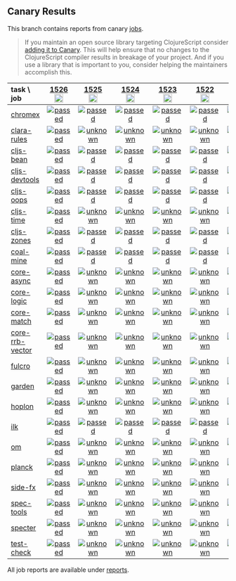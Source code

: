 ## Canary Results

This branch contains reports from canary [jobs](https://github.com/cljs-oss/canary/tree/jobs).

> If you maintain an open source library targeting ClojureScript consider [adding it to Canary](https://github.com/cljs-oss/canary/tree/master#how-to-participate). This will help ensure that no changes to the ClojureScript compiler results in breakage of your project. And if you use a library that is important to you, consider helping the maintainers accomplish this.

[//]: # (begin_overview_table)

| task \ job | <a href="reports/2020/09/05/job-001526-1.10.825-ef20514a1" title="job #1526&#xA;&#xA;job -c mfikes -r CLJS-3174&#xA;&#xA;requested by Mike Fikes (@mfikes) on 2020-09-05T18:59:15Z">1526<br/><img width=20 height=20 src="https://avatars1.githubusercontent.com/u/1723464?v=4&s=60"></a> | <a href="reports/2020/09/05/job-001525-1.10.825-ef20514a1" title="job #1525&#xA;&#xA;job -c mfikes -r CLJS-3174&#xA;&#xA;requested by Mike Fikes (@mfikes) on 2020-09-05T18:11:09Z">1525<br/><img width=20 height=20 src="https://avatars1.githubusercontent.com/u/1723464?v=4&s=60"></a> | <a href="reports/2020/09/05/job-001524-1.10.824-599cd05f" title="job #1524&#xA;&#xA;job&#xA;&#xA;requested by BinaryAge Bot (@babot) on 2020-09-05T11:12:07Z">1524<br/><img width=20 height=20 src="https://avatars0.githubusercontent.com/u/1476765?v=4&s=60"></a> | <a href="reports/2020/09/04/job-001523-1.10.824-599cd05f" title="job #1523&#xA;&#xA;job&#xA;&#xA;requested by BinaryAge Bot (@babot) on 2020-09-04T11:06:28Z">1523<br/><img width=20 height=20 src="https://avatars0.githubusercontent.com/u/1476765?v=4&s=60"></a> | <a href="reports/2020/09/03/job-001522-1.10.824-599cd05f" title="job #1522&#xA;&#xA;job&#xA;&#xA;requested by BinaryAge Bot (@babot) on 2020-09-03T11:06:42Z">1522<br/><img width=20 height=20 src="https://avatars0.githubusercontent.com/u/1476765?v=4&s=60"></a> | <a href="reports/2020/09/02/job-001521-1.10.824-599cd05f" title="job #1521&#xA;&#xA;job&#xA;&#xA;requested by BinaryAge Bot (@babot) on 2020-09-02T11:06:19Z">1521<br/><img width=20 height=20 src="https://avatars0.githubusercontent.com/u/1476765?v=4&s=60"></a> | <a href="reports/2020/09/01/job-001520-1.10.824-599cd05f" title="job #1520&#xA;&#xA;job&#xA;&#xA;requested by BinaryAge Bot (@babot) on 2020-09-01T11:06:36Z">1520<br/><img width=20 height=20 src="https://avatars0.githubusercontent.com/u/1476765?v=4&s=60"></a> | <a href="reports/2020/08/31/job-001519-1.10.824-599cd05f" title="job #1519&#xA;&#xA;job&#xA;&#xA;requested by BinaryAge Bot (@babot) on 2020-08-31T11:03:00Z">1519<br/><img width=20 height=20 src="https://avatars0.githubusercontent.com/u/1476765?v=4&s=60"></a> | <a href="reports/2020/08/30/job-001518-1.10.824-599cd05f" title="job #1518&#xA;&#xA;job&#xA;&#xA;requested by BinaryAge Bot (@babot) on 2020-08-30T11:11:24Z">1518<br/><img width=20 height=20 src="https://avatars0.githubusercontent.com/u/1476765?v=4&s=60"></a> | <a href="reports/2020/08/29/job-001517-1.10.824-599cd05f" title="job #1517&#xA;&#xA;job&#xA;&#xA;requested by BinaryAge Bot (@babot) on 2020-08-29T11:09:51Z">1517<br/><img width=20 height=20 src="https://avatars0.githubusercontent.com/u/1476765?v=4&s=60"></a> |
| :--- | :---: | :---: | :---: | :---: | :---: | :---: | :---: | :---: | :---: | :---: |
| [chromex](https://github.com/binaryage/chromex) | <a href="reports/2020/09/05/job-001526-1.10.825-ef20514a1#-chromex"><img title="passed" src="http://box.binaryage.com/s-passed.svg"><a> | <a href="reports/2020/09/05/job-001525-1.10.825-ef20514a1#-chromex"><img title="passed" src="http://box.binaryage.com/s-passed.svg"><a> | <a href="reports/2020/09/05/job-001524-1.10.824-599cd05f#-chromex"><img title="passed" src="http://box.binaryage.com/s-passed.svg"><a> | <a href="reports/2020/09/04/job-001523-1.10.824-599cd05f#-chromex"><img title="passed" src="http://box.binaryage.com/s-passed.svg"><a> | <a href="reports/2020/09/03/job-001522-1.10.824-599cd05f#-chromex"><img title="passed" src="http://box.binaryage.com/s-passed.svg"><a> | <a href="reports/2020/09/02/job-001521-1.10.824-599cd05f#-chromex"><img title="passed" src="http://box.binaryage.com/s-passed.svg"><a> | <a href="reports/2020/09/01/job-001520-1.10.824-599cd05f#-chromex"><img title="passed" src="http://box.binaryage.com/s-passed.svg"><a> | <a href="reports/2020/08/31/job-001519-1.10.824-599cd05f#-chromex"><img title="passed" src="http://box.binaryage.com/s-passed.svg"><a> | <a href="reports/2020/08/30/job-001518-1.10.824-599cd05f#-chromex"><img title="passed" src="http://box.binaryage.com/s-passed.svg"><a> | <a href="reports/2020/08/29/job-001517-1.10.824-599cd05f#-chromex"><img title="passed" src="http://box.binaryage.com/s-passed.svg"><a> |
| [clara-rules](https://github.com/cerner/clara-rules) | <a href="reports/2020/09/05/job-001526-1.10.825-ef20514a1#-clara-rules"><img title="passed" src="http://box.binaryage.com/s-passed.svg"><a> | <a href="reports/2020/09/05/job-001525-1.10.825-ef20514a1#-clara-rules"><img title="unknown" src="http://box.binaryage.com/s-unknown.svg"><a> | <a href="reports/2020/09/05/job-001524-1.10.824-599cd05f#-clara-rules"><img title="unknown" src="http://box.binaryage.com/s-unknown.svg"><a> | <a href="reports/2020/09/04/job-001523-1.10.824-599cd05f#-clara-rules"><img title="unknown" src="http://box.binaryage.com/s-unknown.svg"><a> | <a href="reports/2020/09/03/job-001522-1.10.824-599cd05f#-clara-rules"><img title="unknown" src="http://box.binaryage.com/s-unknown.svg"><a> | <a href="reports/2020/09/02/job-001521-1.10.824-599cd05f#-clara-rules"><img title="unknown" src="http://box.binaryage.com/s-unknown.svg"><a> | <a href="reports/2020/09/01/job-001520-1.10.824-599cd05f#-clara-rules"><img title="unknown" src="http://box.binaryage.com/s-unknown.svg"><a> | <a href="reports/2020/08/31/job-001519-1.10.824-599cd05f#-clara-rules"><img title="unknown" src="http://box.binaryage.com/s-unknown.svg"><a> | <a href="reports/2020/08/30/job-001518-1.10.824-599cd05f#-clara-rules"><img title="unknown" src="http://box.binaryage.com/s-unknown.svg"><a> | <a href="reports/2020/08/29/job-001517-1.10.824-599cd05f#-clara-rules"><img title="unknown" src="http://box.binaryage.com/s-unknown.svg"><a> |
| [cljs-bean](https://github.com/mfikes/cljs-bean) | <a href="reports/2020/09/05/job-001526-1.10.825-ef20514a1#-cljs-bean"><img title="passed" src="http://box.binaryage.com/s-passed.svg"><a> | <a href="reports/2020/09/05/job-001525-1.10.825-ef20514a1#-cljs-bean"><img title="passed" src="http://box.binaryage.com/s-passed.svg"><a> | <a href="reports/2020/09/05/job-001524-1.10.824-599cd05f#-cljs-bean"><img title="passed" src="http://box.binaryage.com/s-passed.svg"><a> | <a href="reports/2020/09/04/job-001523-1.10.824-599cd05f#-cljs-bean"><img title="passed" src="http://box.binaryage.com/s-passed.svg"><a> | <a href="reports/2020/09/03/job-001522-1.10.824-599cd05f#-cljs-bean"><img title="passed" src="http://box.binaryage.com/s-passed.svg"><a> | <a href="reports/2020/09/02/job-001521-1.10.824-599cd05f#-cljs-bean"><img title="passed" src="http://box.binaryage.com/s-passed.svg"><a> | <a href="reports/2020/09/01/job-001520-1.10.824-599cd05f#-cljs-bean"><img title="failed" src="http://box.binaryage.com/s-failed.svg"><a> | <a href="reports/2020/08/31/job-001519-1.10.824-599cd05f#-cljs-bean"><img title="passed" src="http://box.binaryage.com/s-passed.svg"><a> | <a href="reports/2020/08/30/job-001518-1.10.824-599cd05f#-cljs-bean"><img title="failed" src="http://box.binaryage.com/s-failed.svg"><a> | <a href="reports/2020/08/29/job-001517-1.10.824-599cd05f#-cljs-bean"><img title="passed" src="http://box.binaryage.com/s-passed.svg"><a> |
| [cljs-devtools](https://github.com/binaryage/cljs-devtools) | <a href="reports/2020/09/05/job-001526-1.10.825-ef20514a1#-cljs-devtools"><img title="passed" src="http://box.binaryage.com/s-passed.svg"><a> | <a href="reports/2020/09/05/job-001525-1.10.825-ef20514a1#-cljs-devtools"><img title="passed" src="http://box.binaryage.com/s-passed.svg"><a> | <a href="reports/2020/09/05/job-001524-1.10.824-599cd05f#-cljs-devtools"><img title="passed" src="http://box.binaryage.com/s-passed.svg"><a> | <a href="reports/2020/09/04/job-001523-1.10.824-599cd05f#-cljs-devtools"><img title="passed" src="http://box.binaryage.com/s-passed.svg"><a> | <a href="reports/2020/09/03/job-001522-1.10.824-599cd05f#-cljs-devtools"><img title="passed" src="http://box.binaryage.com/s-passed.svg"><a> | <a href="reports/2020/09/02/job-001521-1.10.824-599cd05f#-cljs-devtools"><img title="passed" src="http://box.binaryage.com/s-passed.svg"><a> | <a href="reports/2020/09/01/job-001520-1.10.824-599cd05f#-cljs-devtools"><img title="passed" src="http://box.binaryage.com/s-passed.svg"><a> | <a href="reports/2020/08/31/job-001519-1.10.824-599cd05f#-cljs-devtools"><img title="passed" src="http://box.binaryage.com/s-passed.svg"><a> | <a href="reports/2020/08/30/job-001518-1.10.824-599cd05f#-cljs-devtools"><img title="passed" src="http://box.binaryage.com/s-passed.svg"><a> | <a href="reports/2020/08/29/job-001517-1.10.824-599cd05f#-cljs-devtools"><img title="passed" src="http://box.binaryage.com/s-passed.svg"><a> |
| [cljs-oops](https://github.com/binaryage/cljs-oops) | <a href="reports/2020/09/05/job-001526-1.10.825-ef20514a1#-cljs-oops"><img title="passed" src="http://box.binaryage.com/s-passed.svg"><a> | <a href="reports/2020/09/05/job-001525-1.10.825-ef20514a1#-cljs-oops"><img title="passed" src="http://box.binaryage.com/s-passed.svg"><a> | <a href="reports/2020/09/05/job-001524-1.10.824-599cd05f#-cljs-oops"><img title="passed" src="http://box.binaryage.com/s-passed.svg"><a> | <a href="reports/2020/09/04/job-001523-1.10.824-599cd05f#-cljs-oops"><img title="passed" src="http://box.binaryage.com/s-passed.svg"><a> | <a href="reports/2020/09/03/job-001522-1.10.824-599cd05f#-cljs-oops"><img title="passed" src="http://box.binaryage.com/s-passed.svg"><a> | <a href="reports/2020/09/02/job-001521-1.10.824-599cd05f#-cljs-oops"><img title="passed" src="http://box.binaryage.com/s-passed.svg"><a> | <a href="reports/2020/09/01/job-001520-1.10.824-599cd05f#-cljs-oops"><img title="passed" src="http://box.binaryage.com/s-passed.svg"><a> | <a href="reports/2020/08/31/job-001519-1.10.824-599cd05f#-cljs-oops"><img title="passed" src="http://box.binaryage.com/s-passed.svg"><a> | <a href="reports/2020/08/30/job-001518-1.10.824-599cd05f#-cljs-oops"><img title="passed" src="http://box.binaryage.com/s-passed.svg"><a> | <a href="reports/2020/08/29/job-001517-1.10.824-599cd05f#-cljs-oops"><img title="passed" src="http://box.binaryage.com/s-passed.svg"><a> |
| [cljs-time](https://github.com/andrewmcveigh/cljs-time) | <a href="reports/2020/09/05/job-001526-1.10.825-ef20514a1#-cljs-time"><img title="passed" src="http://box.binaryage.com/s-passed.svg"><a> | <a href="reports/2020/09/05/job-001525-1.10.825-ef20514a1#-cljs-time"><img title="unknown" src="http://box.binaryage.com/s-unknown.svg"><a> | <a href="reports/2020/09/05/job-001524-1.10.824-599cd05f#-cljs-time"><img title="unknown" src="http://box.binaryage.com/s-unknown.svg"><a> | <a href="reports/2020/09/04/job-001523-1.10.824-599cd05f#-cljs-time"><img title="unknown" src="http://box.binaryage.com/s-unknown.svg"><a> | <a href="reports/2020/09/03/job-001522-1.10.824-599cd05f#-cljs-time"><img title="unknown" src="http://box.binaryage.com/s-unknown.svg"><a> | <a href="reports/2020/09/02/job-001521-1.10.824-599cd05f#-cljs-time"><img title="unknown" src="http://box.binaryage.com/s-unknown.svg"><a> | <a href="reports/2020/09/01/job-001520-1.10.824-599cd05f#-cljs-time"><img title="unknown" src="http://box.binaryage.com/s-unknown.svg"><a> | <a href="reports/2020/08/31/job-001519-1.10.824-599cd05f#-cljs-time"><img title="unknown" src="http://box.binaryage.com/s-unknown.svg"><a> | <a href="reports/2020/08/30/job-001518-1.10.824-599cd05f#-cljs-time"><img title="unknown" src="http://box.binaryage.com/s-unknown.svg"><a> | <a href="reports/2020/08/29/job-001517-1.10.824-599cd05f#-cljs-time"><img title="unknown" src="http://box.binaryage.com/s-unknown.svg"><a> |
| [cljs-zones](https://github.com/binaryage/cljs-zones) | <a href="reports/2020/09/05/job-001526-1.10.825-ef20514a1#-cljs-zones"><img title="passed" src="http://box.binaryage.com/s-passed.svg"><a> | <a href="reports/2020/09/05/job-001525-1.10.825-ef20514a1#-cljs-zones"><img title="passed" src="http://box.binaryage.com/s-passed.svg"><a> | <a href="reports/2020/09/05/job-001524-1.10.824-599cd05f#-cljs-zones"><img title="passed" src="http://box.binaryage.com/s-passed.svg"><a> | <a href="reports/2020/09/04/job-001523-1.10.824-599cd05f#-cljs-zones"><img title="passed" src="http://box.binaryage.com/s-passed.svg"><a> | <a href="reports/2020/09/03/job-001522-1.10.824-599cd05f#-cljs-zones"><img title="passed" src="http://box.binaryage.com/s-passed.svg"><a> | <a href="reports/2020/09/02/job-001521-1.10.824-599cd05f#-cljs-zones"><img title="passed" src="http://box.binaryage.com/s-passed.svg"><a> | <a href="reports/2020/09/01/job-001520-1.10.824-599cd05f#-cljs-zones"><img title="passed" src="http://box.binaryage.com/s-passed.svg"><a> | <a href="reports/2020/08/31/job-001519-1.10.824-599cd05f#-cljs-zones"><img title="passed" src="http://box.binaryage.com/s-passed.svg"><a> | <a href="reports/2020/08/30/job-001518-1.10.824-599cd05f#-cljs-zones"><img title="passed" src="http://box.binaryage.com/s-passed.svg"><a> | <a href="reports/2020/08/29/job-001517-1.10.824-599cd05f#-cljs-zones"><img title="passed" src="http://box.binaryage.com/s-passed.svg"><a> |
| [coal-mine](https://github.com/mfikes/coal-mine) | <a href="reports/2020/09/05/job-001526-1.10.825-ef20514a1#-coal-mine"><img title="passed" src="http://box.binaryage.com/s-passed.svg"><a> | <a href="reports/2020/09/05/job-001525-1.10.825-ef20514a1#-coal-mine"><img title="passed" src="http://box.binaryage.com/s-passed.svg"><a> | <a href="reports/2020/09/05/job-001524-1.10.824-599cd05f#-coal-mine"><img title="passed" src="http://box.binaryage.com/s-passed.svg"><a> | <a href="reports/2020/09/04/job-001523-1.10.824-599cd05f#-coal-mine"><img title="passed" src="http://box.binaryage.com/s-passed.svg"><a> | <a href="reports/2020/09/03/job-001522-1.10.824-599cd05f#-coal-mine"><img title="passed" src="http://box.binaryage.com/s-passed.svg"><a> | <a href="reports/2020/09/02/job-001521-1.10.824-599cd05f#-coal-mine"><img title="passed" src="http://box.binaryage.com/s-passed.svg"><a> | <a href="reports/2020/09/01/job-001520-1.10.824-599cd05f#-coal-mine"><img title="passed" src="http://box.binaryage.com/s-passed.svg"><a> | <a href="reports/2020/08/31/job-001519-1.10.824-599cd05f#-coal-mine"><img title="passed" src="http://box.binaryage.com/s-passed.svg"><a> | <a href="reports/2020/08/30/job-001518-1.10.824-599cd05f#-coal-mine"><img title="failed" src="http://box.binaryage.com/s-failed.svg"><a> | <a href="reports/2020/08/29/job-001517-1.10.824-599cd05f#-coal-mine"><img title="passed" src="http://box.binaryage.com/s-passed.svg"><a> |
| [core-async](https://github.com/clojure/core.async) | <a href="reports/2020/09/05/job-001526-1.10.825-ef20514a1#-core-async"><img title="passed" src="http://box.binaryage.com/s-passed.svg"><a> | <a href="reports/2020/09/05/job-001525-1.10.825-ef20514a1#-core-async"><img title="unknown" src="http://box.binaryage.com/s-unknown.svg"><a> | <a href="reports/2020/09/05/job-001524-1.10.824-599cd05f#-core-async"><img title="unknown" src="http://box.binaryage.com/s-unknown.svg"><a> | <a href="reports/2020/09/04/job-001523-1.10.824-599cd05f#-core-async"><img title="unknown" src="http://box.binaryage.com/s-unknown.svg"><a> | <a href="reports/2020/09/03/job-001522-1.10.824-599cd05f#-core-async"><img title="unknown" src="http://box.binaryage.com/s-unknown.svg"><a> | <a href="reports/2020/09/02/job-001521-1.10.824-599cd05f#-core-async"><img title="unknown" src="http://box.binaryage.com/s-unknown.svg"><a> | <a href="reports/2020/09/01/job-001520-1.10.824-599cd05f#-core-async"><img title="unknown" src="http://box.binaryage.com/s-unknown.svg"><a> | <a href="reports/2020/08/31/job-001519-1.10.824-599cd05f#-core-async"><img title="unknown" src="http://box.binaryage.com/s-unknown.svg"><a> | <a href="reports/2020/08/30/job-001518-1.10.824-599cd05f#-core-async"><img title="unknown" src="http://box.binaryage.com/s-unknown.svg"><a> | <a href="reports/2020/08/29/job-001517-1.10.824-599cd05f#-core-async"><img title="unknown" src="http://box.binaryage.com/s-unknown.svg"><a> |
| [core-logic](https://github.com/clojure/core.logic) | <a href="reports/2020/09/05/job-001526-1.10.825-ef20514a1#-core-logic"><img title="passed" src="http://box.binaryage.com/s-passed.svg"><a> | <a href="reports/2020/09/05/job-001525-1.10.825-ef20514a1#-core-logic"><img title="unknown" src="http://box.binaryage.com/s-unknown.svg"><a> | <a href="reports/2020/09/05/job-001524-1.10.824-599cd05f#-core-logic"><img title="unknown" src="http://box.binaryage.com/s-unknown.svg"><a> | <a href="reports/2020/09/04/job-001523-1.10.824-599cd05f#-core-logic"><img title="unknown" src="http://box.binaryage.com/s-unknown.svg"><a> | <a href="reports/2020/09/03/job-001522-1.10.824-599cd05f#-core-logic"><img title="unknown" src="http://box.binaryage.com/s-unknown.svg"><a> | <a href="reports/2020/09/02/job-001521-1.10.824-599cd05f#-core-logic"><img title="unknown" src="http://box.binaryage.com/s-unknown.svg"><a> | <a href="reports/2020/09/01/job-001520-1.10.824-599cd05f#-core-logic"><img title="unknown" src="http://box.binaryage.com/s-unknown.svg"><a> | <a href="reports/2020/08/31/job-001519-1.10.824-599cd05f#-core-logic"><img title="unknown" src="http://box.binaryage.com/s-unknown.svg"><a> | <a href="reports/2020/08/30/job-001518-1.10.824-599cd05f#-core-logic"><img title="unknown" src="http://box.binaryage.com/s-unknown.svg"><a> | <a href="reports/2020/08/29/job-001517-1.10.824-599cd05f#-core-logic"><img title="unknown" src="http://box.binaryage.com/s-unknown.svg"><a> |
| [core-match](https://github.com/clojure/core.match) | <a href="reports/2020/09/05/job-001526-1.10.825-ef20514a1#-core-match"><img title="passed" src="http://box.binaryage.com/s-passed.svg"><a> | <a href="reports/2020/09/05/job-001525-1.10.825-ef20514a1#-core-match"><img title="unknown" src="http://box.binaryage.com/s-unknown.svg"><a> | <a href="reports/2020/09/05/job-001524-1.10.824-599cd05f#-core-match"><img title="unknown" src="http://box.binaryage.com/s-unknown.svg"><a> | <a href="reports/2020/09/04/job-001523-1.10.824-599cd05f#-core-match"><img title="unknown" src="http://box.binaryage.com/s-unknown.svg"><a> | <a href="reports/2020/09/03/job-001522-1.10.824-599cd05f#-core-match"><img title="unknown" src="http://box.binaryage.com/s-unknown.svg"><a> | <a href="reports/2020/09/02/job-001521-1.10.824-599cd05f#-core-match"><img title="unknown" src="http://box.binaryage.com/s-unknown.svg"><a> | <a href="reports/2020/09/01/job-001520-1.10.824-599cd05f#-core-match"><img title="unknown" src="http://box.binaryage.com/s-unknown.svg"><a> | <a href="reports/2020/08/31/job-001519-1.10.824-599cd05f#-core-match"><img title="unknown" src="http://box.binaryage.com/s-unknown.svg"><a> | <a href="reports/2020/08/30/job-001518-1.10.824-599cd05f#-core-match"><img title="unknown" src="http://box.binaryage.com/s-unknown.svg"><a> | <a href="reports/2020/08/29/job-001517-1.10.824-599cd05f#-core-match"><img title="unknown" src="http://box.binaryage.com/s-unknown.svg"><a> |
| [core-rrb-vector](https://github.com/clojure/core.rrb-vector) | <a href="reports/2020/09/05/job-001526-1.10.825-ef20514a1#-core-rrb-vector"><img title="passed" src="http://box.binaryage.com/s-passed.svg"><a> | <a href="reports/2020/09/05/job-001525-1.10.825-ef20514a1#-core-rrb-vector"><img title="unknown" src="http://box.binaryage.com/s-unknown.svg"><a> | <a href="reports/2020/09/05/job-001524-1.10.824-599cd05f#-core-rrb-vector"><img title="unknown" src="http://box.binaryage.com/s-unknown.svg"><a> | <a href="reports/2020/09/04/job-001523-1.10.824-599cd05f#-core-rrb-vector"><img title="unknown" src="http://box.binaryage.com/s-unknown.svg"><a> | <a href="reports/2020/09/03/job-001522-1.10.824-599cd05f#-core-rrb-vector"><img title="unknown" src="http://box.binaryage.com/s-unknown.svg"><a> | <a href="reports/2020/09/02/job-001521-1.10.824-599cd05f#-core-rrb-vector"><img title="unknown" src="http://box.binaryage.com/s-unknown.svg"><a> | <a href="reports/2020/09/01/job-001520-1.10.824-599cd05f#-core-rrb-vector"><img title="unknown" src="http://box.binaryage.com/s-unknown.svg"><a> | <a href="reports/2020/08/31/job-001519-1.10.824-599cd05f#-core-rrb-vector"><img title="unknown" src="http://box.binaryage.com/s-unknown.svg"><a> | <a href="reports/2020/08/30/job-001518-1.10.824-599cd05f#-core-rrb-vector"><img title="unknown" src="http://box.binaryage.com/s-unknown.svg"><a> | <a href="reports/2020/08/29/job-001517-1.10.824-599cd05f#-core-rrb-vector"><img title="unknown" src="http://box.binaryage.com/s-unknown.svg"><a> |
| [fulcro](https://github.com/fulcrologic/fulcro) | <a href="reports/2020/09/05/job-001526-1.10.825-ef20514a1#-fulcro"><img title="passed" src="http://box.binaryage.com/s-passed.svg"><a> | <a href="reports/2020/09/05/job-001525-1.10.825-ef20514a1#-fulcro"><img title="unknown" src="http://box.binaryage.com/s-unknown.svg"><a> | <a href="reports/2020/09/05/job-001524-1.10.824-599cd05f#-fulcro"><img title="unknown" src="http://box.binaryage.com/s-unknown.svg"><a> | <a href="reports/2020/09/04/job-001523-1.10.824-599cd05f#-fulcro"><img title="unknown" src="http://box.binaryage.com/s-unknown.svg"><a> | <a href="reports/2020/09/03/job-001522-1.10.824-599cd05f#-fulcro"><img title="unknown" src="http://box.binaryage.com/s-unknown.svg"><a> | <a href="reports/2020/09/02/job-001521-1.10.824-599cd05f#-fulcro"><img title="unknown" src="http://box.binaryage.com/s-unknown.svg"><a> | <a href="reports/2020/09/01/job-001520-1.10.824-599cd05f#-fulcro"><img title="unknown" src="http://box.binaryage.com/s-unknown.svg"><a> | <a href="reports/2020/08/31/job-001519-1.10.824-599cd05f#-fulcro"><img title="unknown" src="http://box.binaryage.com/s-unknown.svg"><a> | <a href="reports/2020/08/30/job-001518-1.10.824-599cd05f#-fulcro"><img title="unknown" src="http://box.binaryage.com/s-unknown.svg"><a> | <a href="reports/2020/08/29/job-001517-1.10.824-599cd05f#-fulcro"><img title="unknown" src="http://box.binaryage.com/s-unknown.svg"><a> |
| [garden](https://github.com/noprompt/garden) | <a href="reports/2020/09/05/job-001526-1.10.825-ef20514a1#-garden"><img title="passed" src="http://box.binaryage.com/s-passed.svg"><a> | <a href="reports/2020/09/05/job-001525-1.10.825-ef20514a1#-garden"><img title="unknown" src="http://box.binaryage.com/s-unknown.svg"><a> | <a href="reports/2020/09/05/job-001524-1.10.824-599cd05f#-garden"><img title="unknown" src="http://box.binaryage.com/s-unknown.svg"><a> | <a href="reports/2020/09/04/job-001523-1.10.824-599cd05f#-garden"><img title="unknown" src="http://box.binaryage.com/s-unknown.svg"><a> | <a href="reports/2020/09/03/job-001522-1.10.824-599cd05f#-garden"><img title="unknown" src="http://box.binaryage.com/s-unknown.svg"><a> | <a href="reports/2020/09/02/job-001521-1.10.824-599cd05f#-garden"><img title="unknown" src="http://box.binaryage.com/s-unknown.svg"><a> | <a href="reports/2020/09/01/job-001520-1.10.824-599cd05f#-garden"><img title="unknown" src="http://box.binaryage.com/s-unknown.svg"><a> | <a href="reports/2020/08/31/job-001519-1.10.824-599cd05f#-garden"><img title="unknown" src="http://box.binaryage.com/s-unknown.svg"><a> | <a href="reports/2020/08/30/job-001518-1.10.824-599cd05f#-garden"><img title="unknown" src="http://box.binaryage.com/s-unknown.svg"><a> | <a href="reports/2020/08/29/job-001517-1.10.824-599cd05f#-garden"><img title="unknown" src="http://box.binaryage.com/s-unknown.svg"><a> |
| [hoplon](https://github.com/hoplon/hoplon) | <a href="reports/2020/09/05/job-001526-1.10.825-ef20514a1#-hoplon"><img title="passed" src="http://box.binaryage.com/s-passed.svg"><a> | <a href="reports/2020/09/05/job-001525-1.10.825-ef20514a1#-hoplon"><img title="unknown" src="http://box.binaryage.com/s-unknown.svg"><a> | <a href="reports/2020/09/05/job-001524-1.10.824-599cd05f#-hoplon"><img title="unknown" src="http://box.binaryage.com/s-unknown.svg"><a> | <a href="reports/2020/09/04/job-001523-1.10.824-599cd05f#-hoplon"><img title="unknown" src="http://box.binaryage.com/s-unknown.svg"><a> | <a href="reports/2020/09/03/job-001522-1.10.824-599cd05f#-hoplon"><img title="unknown" src="http://box.binaryage.com/s-unknown.svg"><a> | <a href="reports/2020/09/02/job-001521-1.10.824-599cd05f#-hoplon"><img title="unknown" src="http://box.binaryage.com/s-unknown.svg"><a> | <a href="reports/2020/09/01/job-001520-1.10.824-599cd05f#-hoplon"><img title="unknown" src="http://box.binaryage.com/s-unknown.svg"><a> | <a href="reports/2020/08/31/job-001519-1.10.824-599cd05f#-hoplon"><img title="unknown" src="http://box.binaryage.com/s-unknown.svg"><a> | <a href="reports/2020/08/30/job-001518-1.10.824-599cd05f#-hoplon"><img title="unknown" src="http://box.binaryage.com/s-unknown.svg"><a> | <a href="reports/2020/08/29/job-001517-1.10.824-599cd05f#-hoplon"><img title="unknown" src="http://box.binaryage.com/s-unknown.svg"><a> |
| [ilk](https://github.com/mfikes/ilk) | <a href="reports/2020/09/05/job-001526-1.10.825-ef20514a1#-ilk"><img title="passed" src="http://box.binaryage.com/s-passed.svg"><a> | <a href="reports/2020/09/05/job-001525-1.10.825-ef20514a1#-ilk"><img title="passed" src="http://box.binaryage.com/s-passed.svg"><a> | <a href="reports/2020/09/05/job-001524-1.10.824-599cd05f#-ilk"><img title="passed" src="http://box.binaryage.com/s-passed.svg"><a> | <a href="reports/2020/09/04/job-001523-1.10.824-599cd05f#-ilk"><img title="passed" src="http://box.binaryage.com/s-passed.svg"><a> | <a href="reports/2020/09/03/job-001522-1.10.824-599cd05f#-ilk"><img title="passed" src="http://box.binaryage.com/s-passed.svg"><a> | <a href="reports/2020/09/02/job-001521-1.10.824-599cd05f#-ilk"><img title="passed" src="http://box.binaryage.com/s-passed.svg"><a> | <a href="reports/2020/09/01/job-001520-1.10.824-599cd05f#-ilk"><img title="passed" src="http://box.binaryage.com/s-passed.svg"><a> | <a href="reports/2020/08/31/job-001519-1.10.824-599cd05f#-ilk"><img title="passed" src="http://box.binaryage.com/s-passed.svg"><a> | <a href="reports/2020/08/30/job-001518-1.10.824-599cd05f#-ilk"><img title="failed" src="http://box.binaryage.com/s-failed.svg"><a> | <a href="reports/2020/08/29/job-001517-1.10.824-599cd05f#-ilk"><img title="passed" src="http://box.binaryage.com/s-passed.svg"><a> |
| [om](https://github.com/omcljs/om) | <a href="reports/2020/09/05/job-001526-1.10.825-ef20514a1#-om"><img title="passed" src="http://box.binaryage.com/s-passed.svg"><a> | <a href="reports/2020/09/05/job-001525-1.10.825-ef20514a1#-om"><img title="unknown" src="http://box.binaryage.com/s-unknown.svg"><a> | <a href="reports/2020/09/05/job-001524-1.10.824-599cd05f#-om"><img title="unknown" src="http://box.binaryage.com/s-unknown.svg"><a> | <a href="reports/2020/09/04/job-001523-1.10.824-599cd05f#-om"><img title="unknown" src="http://box.binaryage.com/s-unknown.svg"><a> | <a href="reports/2020/09/03/job-001522-1.10.824-599cd05f#-om"><img title="unknown" src="http://box.binaryage.com/s-unknown.svg"><a> | <a href="reports/2020/09/02/job-001521-1.10.824-599cd05f#-om"><img title="unknown" src="http://box.binaryage.com/s-unknown.svg"><a> | <a href="reports/2020/09/01/job-001520-1.10.824-599cd05f#-om"><img title="unknown" src="http://box.binaryage.com/s-unknown.svg"><a> | <a href="reports/2020/08/31/job-001519-1.10.824-599cd05f#-om"><img title="unknown" src="http://box.binaryage.com/s-unknown.svg"><a> | <a href="reports/2020/08/30/job-001518-1.10.824-599cd05f#-om"><img title="unknown" src="http://box.binaryage.com/s-unknown.svg"><a> | <a href="reports/2020/08/29/job-001517-1.10.824-599cd05f#-om"><img title="unknown" src="http://box.binaryage.com/s-unknown.svg"><a> |
| [planck](https://github.com/planck-repl/planck) | <a href="reports/2020/09/05/job-001526-1.10.825-ef20514a1#-planck"><img title="passed" src="http://box.binaryage.com/s-passed.svg"><a> | <a href="reports/2020/09/05/job-001525-1.10.825-ef20514a1#-planck"><img title="unknown" src="http://box.binaryage.com/s-unknown.svg"><a> | <a href="reports/2020/09/05/job-001524-1.10.824-599cd05f#-planck"><img title="unknown" src="http://box.binaryage.com/s-unknown.svg"><a> | <a href="reports/2020/09/04/job-001523-1.10.824-599cd05f#-planck"><img title="unknown" src="http://box.binaryage.com/s-unknown.svg"><a> | <a href="reports/2020/09/03/job-001522-1.10.824-599cd05f#-planck"><img title="unknown" src="http://box.binaryage.com/s-unknown.svg"><a> | <a href="reports/2020/09/02/job-001521-1.10.824-599cd05f#-planck"><img title="unknown" src="http://box.binaryage.com/s-unknown.svg"><a> | <a href="reports/2020/09/01/job-001520-1.10.824-599cd05f#-planck"><img title="unknown" src="http://box.binaryage.com/s-unknown.svg"><a> | <a href="reports/2020/08/31/job-001519-1.10.824-599cd05f#-planck"><img title="unknown" src="http://box.binaryage.com/s-unknown.svg"><a> | <a href="reports/2020/08/30/job-001518-1.10.824-599cd05f#-planck"><img title="unknown" src="http://box.binaryage.com/s-unknown.svg"><a> | <a href="reports/2020/08/29/job-001517-1.10.824-599cd05f#-planck"><img title="unknown" src="http://box.binaryage.com/s-unknown.svg"><a> |
| [side-fx](https://github.com/cljsrn/side-fx) | <a href="reports/2020/09/05/job-001526-1.10.825-ef20514a1#-side-fx"><img title="passed" src="http://box.binaryage.com/s-passed.svg"><a> | <a href="reports/2020/09/05/job-001525-1.10.825-ef20514a1#-side-fx"><img title="unknown" src="http://box.binaryage.com/s-unknown.svg"><a> | <a href="reports/2020/09/05/job-001524-1.10.824-599cd05f#-side-fx"><img title="unknown" src="http://box.binaryage.com/s-unknown.svg"><a> | <a href="reports/2020/09/04/job-001523-1.10.824-599cd05f#-side-fx"><img title="unknown" src="http://box.binaryage.com/s-unknown.svg"><a> | <a href="reports/2020/09/03/job-001522-1.10.824-599cd05f#-side-fx"><img title="unknown" src="http://box.binaryage.com/s-unknown.svg"><a> | <a href="reports/2020/09/02/job-001521-1.10.824-599cd05f#-side-fx"><img title="unknown" src="http://box.binaryage.com/s-unknown.svg"><a> | <a href="reports/2020/09/01/job-001520-1.10.824-599cd05f#-side-fx"><img title="unknown" src="http://box.binaryage.com/s-unknown.svg"><a> | <a href="reports/2020/08/31/job-001519-1.10.824-599cd05f#-side-fx"><img title="unknown" src="http://box.binaryage.com/s-unknown.svg"><a> | <a href="reports/2020/08/30/job-001518-1.10.824-599cd05f#-side-fx"><img title="unknown" src="http://box.binaryage.com/s-unknown.svg"><a> | <a href="reports/2020/08/29/job-001517-1.10.824-599cd05f#-side-fx"><img title="unknown" src="http://box.binaryage.com/s-unknown.svg"><a> |
| [spec-tools](https://github.com/metosin/spec-tools) | <a href="reports/2020/09/05/job-001526-1.10.825-ef20514a1#-spec-tools"><img title="passed" src="http://box.binaryage.com/s-passed.svg"><a> | <a href="reports/2020/09/05/job-001525-1.10.825-ef20514a1#-spec-tools"><img title="unknown" src="http://box.binaryage.com/s-unknown.svg"><a> | <a href="reports/2020/09/05/job-001524-1.10.824-599cd05f#-spec-tools"><img title="unknown" src="http://box.binaryage.com/s-unknown.svg"><a> | <a href="reports/2020/09/04/job-001523-1.10.824-599cd05f#-spec-tools"><img title="unknown" src="http://box.binaryage.com/s-unknown.svg"><a> | <a href="reports/2020/09/03/job-001522-1.10.824-599cd05f#-spec-tools"><img title="unknown" src="http://box.binaryage.com/s-unknown.svg"><a> | <a href="reports/2020/09/02/job-001521-1.10.824-599cd05f#-spec-tools"><img title="unknown" src="http://box.binaryage.com/s-unknown.svg"><a> | <a href="reports/2020/09/01/job-001520-1.10.824-599cd05f#-spec-tools"><img title="unknown" src="http://box.binaryage.com/s-unknown.svg"><a> | <a href="reports/2020/08/31/job-001519-1.10.824-599cd05f#-spec-tools"><img title="unknown" src="http://box.binaryage.com/s-unknown.svg"><a> | <a href="reports/2020/08/30/job-001518-1.10.824-599cd05f#-spec-tools"><img title="unknown" src="http://box.binaryage.com/s-unknown.svg"><a> | <a href="reports/2020/08/29/job-001517-1.10.824-599cd05f#-spec-tools"><img title="unknown" src="http://box.binaryage.com/s-unknown.svg"><a> |
| [specter](https://github.com/nathanmarz/specter) | <a href="reports/2020/09/05/job-001526-1.10.825-ef20514a1#-specter"><img title="passed" src="http://box.binaryage.com/s-passed.svg"><a> | <a href="reports/2020/09/05/job-001525-1.10.825-ef20514a1#-specter"><img title="unknown" src="http://box.binaryage.com/s-unknown.svg"><a> | <a href="reports/2020/09/05/job-001524-1.10.824-599cd05f#-specter"><img title="unknown" src="http://box.binaryage.com/s-unknown.svg"><a> | <a href="reports/2020/09/04/job-001523-1.10.824-599cd05f#-specter"><img title="unknown" src="http://box.binaryage.com/s-unknown.svg"><a> | <a href="reports/2020/09/03/job-001522-1.10.824-599cd05f#-specter"><img title="unknown" src="http://box.binaryage.com/s-unknown.svg"><a> | <a href="reports/2020/09/02/job-001521-1.10.824-599cd05f#-specter"><img title="unknown" src="http://box.binaryage.com/s-unknown.svg"><a> | <a href="reports/2020/09/01/job-001520-1.10.824-599cd05f#-specter"><img title="unknown" src="http://box.binaryage.com/s-unknown.svg"><a> | <a href="reports/2020/08/31/job-001519-1.10.824-599cd05f#-specter"><img title="unknown" src="http://box.binaryage.com/s-unknown.svg"><a> | <a href="reports/2020/08/30/job-001518-1.10.824-599cd05f#-specter"><img title="unknown" src="http://box.binaryage.com/s-unknown.svg"><a> | <a href="reports/2020/08/29/job-001517-1.10.824-599cd05f#-specter"><img title="unknown" src="http://box.binaryage.com/s-unknown.svg"><a> |
| [test-check](https://github.com/clojure/test.check) | <a href="reports/2020/09/05/job-001526-1.10.825-ef20514a1#-test-check"><img title="passed" src="http://box.binaryage.com/s-passed.svg"><a> | <a href="reports/2020/09/05/job-001525-1.10.825-ef20514a1#-test-check"><img title="unknown" src="http://box.binaryage.com/s-unknown.svg"><a> | <a href="reports/2020/09/05/job-001524-1.10.824-599cd05f#-test-check"><img title="unknown" src="http://box.binaryage.com/s-unknown.svg"><a> | <a href="reports/2020/09/04/job-001523-1.10.824-599cd05f#-test-check"><img title="unknown" src="http://box.binaryage.com/s-unknown.svg"><a> | <a href="reports/2020/09/03/job-001522-1.10.824-599cd05f#-test-check"><img title="unknown" src="http://box.binaryage.com/s-unknown.svg"><a> | <a href="reports/2020/09/02/job-001521-1.10.824-599cd05f#-test-check"><img title="unknown" src="http://box.binaryage.com/s-unknown.svg"><a> | <a href="reports/2020/09/01/job-001520-1.10.824-599cd05f#-test-check"><img title="unknown" src="http://box.binaryage.com/s-unknown.svg"><a> | <a href="reports/2020/08/31/job-001519-1.10.824-599cd05f#-test-check"><img title="unknown" src="http://box.binaryage.com/s-unknown.svg"><a> | <a href="reports/2020/08/30/job-001518-1.10.824-599cd05f#-test-check"><img title="unknown" src="http://box.binaryage.com/s-unknown.svg"><a> | <a href="reports/2020/08/29/job-001517-1.10.824-599cd05f#-test-check"><img title="unknown" src="http://box.binaryage.com/s-unknown.svg"><a> |

[//]: # (end_overview_table)

All job reports are available under [reports](reports).
